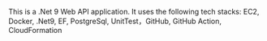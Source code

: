 This is a .Net 9 Web API application. It uses the following tech stacks:
EC2, Docker, .Net9, EF, PostgreSql, UnitTest，GitHub, GitHub Action, CloudFormation        
